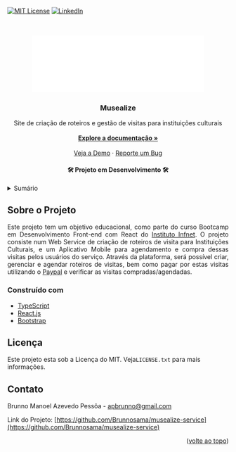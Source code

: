 <div id="top"></div>

[![MIT License][license-shield]][license-url]
[![LinkedIn][linkedin-shield]][linkedin-url]




<!-- PROJECT LOGO -->
<br />
<br />
<div align="center">
  <a href="https://github.com/Brunnosama/musealize-service">
    <img src="front-end/src/assets/img/logo-musealize-branco.svg" alt="Logo Musealize">
  </a>


<h3 align="center">Musealize</h3>

  <p align="center">
    Site de criação de roteiros e gestão de visitas para instituições culturais
    <br />
    <br />
    <a href="https://github.com/Brunnosama/musealize-service"><strong>Explore a documentação »</strong></a>
    <br />
    <br />
    <a href="https://velvety-cuchufli-e5c35e.netlify.app/">Veja a Demo</a>
    ·
    <a href="https://github.com/Brunnosama/musealize-service/issues">Reporte um Bug</a>
  </p>


<h4 align='center'>🛠️ Projeto em Desenvolvimento 🛠️</h4>


</div>



<!-- TABLE OF CONTENTS -->
<details>
  <summary>Sumário</summary>
  <ol>
    <li>
      <a href="#sobre-o-projeto">Sobre o Projeto</a>
      <ul>
        <li><a href="#construído-com">Construído com</a></li>
      </ul>
    </li>
    <li><a href="#licença">Licença</a></li>
    <li><a href="#contato">Contato</a></li>
  </ol>
</details>




<!-- ABOUT THE PROJECT -->
## Sobre o Projeto

<p align="justify">Este projeto tem um objetivo educacional, como parte do curso Bootcamp em Desenvolvimento Front-end com React do <a href="https://curso.infnet.edu.br/bootcamp/desenvolvedor-front-end-react/">Instituto Infnet</a>. O projeto consiste num Web Service de criação de roteiros de visita para Instituições Culturais, e um Aplicativo Mobile para agendamento e compra dessas visitas pelos usuários do serviço. Através da plataforma, será possível criar, gerenciar e agendar roteiros de visitas, bem como pagar por estas visitas utilizando o <a href="https://www.paypal.com/br/webapps/mpp/home">Paypal</a> e verificar as visitas compradas/agendadas.</p>





### Construído com

* [TypeScript](https://www.typescriptlang.org/)
* [React.js](https://reactjs.org/)
* [Bootstrap](https://getbootstrap.com)




<!-- LICENSE -->
## Licença

Este projeto esta sob a Licença do MIT. Veja`LICENSE.txt` para mais informações.




<!-- CONTACT -->
## Contato

Brunno Manoel Azevedo Pessôa - apbrunno@gmail.com

Link do Projeto: [https://github.com/Brunnosama/musealize-service](https://github.com/Brunnosama/musealize-service)

<p align="right">(<a href="#top">volte ao topo</a>)</p>




<!-- MARKDOWN LINKS & IMAGES -->
<!-- https://www.markdownguide.org/basic-syntax/#reference-style-links -->
[contributors-shield]: https://img.shields.io/github/contributors/github_username/repo_name.svg?style=for-the-badge
[contributors-url]: https://github.com/github_username/repo_name/graphs/contributors
[forks-shield]: https://img.shields.io/github/forks/github_username/repo_name.svg?style=for-the-badge
[forks-url]: https://github.com/github_username/repo_name/network/members
[stars-shield]: https://img.shields.io/github/stars/github_username/repo_name.svg?style=for-the-badge
[stars-url]: https://github.com/github_username/repo_name/stargazers
[issues-shield]: https://img.shields.io/github/issues/othneildrew/Best-README-Template.svg?style=for-the-badge
[issues-url]: https://github.com/brunnosama/musealize-service/issues
[license-shield]: https://img.shields.io/github/license/othneildrew/Best-README-Template.svg?style=for-the-badge
[license-url]: https://github.com/brunnosama/musealize-service/blob/main/LICENSE
[linkedin-shield]: https://img.shields.io/badge/-LinkedIn-black.svg?style=for-the-badge&logo=linkedin&colorB=555
[linkedin-url]: https://www.linkedin.com/in/brunno-azevedo-pessoa/
[product-screenshot]: images/screenshot.png